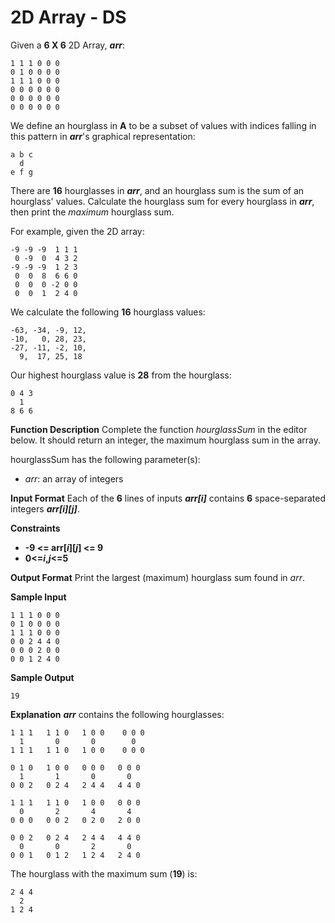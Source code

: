 # 2D Array - DS

Given a **6 X 6** 2D Array, **_arr_**:

```
1 1 1 0 0 0
0 1 0 0 0 0
1 1 1 0 0 0
0 0 0 0 0 0
0 0 0 0 0 0
0 0 0 0 0 0
```
We define an hourglass in **A** to be a subset of values with indices falling in this pattern in **_arr_**'s graphical
representation:

```
a b c
  d
e f g
```
There are **16** hourglasses in **_arr_**, and an hourglass sum is the sum of an hourglass' values. Calculate the
hourglass sum for every hourglass in **_arr_**, then print the _maximum_ hourglass sum.

For example, given the 2D array:

```
-9 -9 -9  1 1 1 
 0 -9  0  4 3 2
-9 -9 -9  1 2 3 
 0  0  8  6 6 0
 0  0  0 -2 0 0 
 0  0  1  2 4 0
```
We calculate the following **16** hourglass values:

```
-63, -34, -9, 12,
-10,   0, 28, 23,
-27, -11, -2, 10,
  9,  17, 25, 18
```

Our highest hourglass value is **28** from the hourglass:

```
0 4 3
  1
8 6 6
```

**Function Description**
Complete the function _hourglassSum_ in the editor below. It should return an integer, the maximum
hourglass sum in the array.

hourglassSum has the following parameter(s):

- _arr_: an array of integers

**Input Format**
Each of the **6** lines of inputs **_arr[i]_** contains **6** space-separated integers **_arr[i][j]_**.

**Constraints**
- **-9 <= arr[_i_][_j_] <= 9**
- **0<=_i_,_j_<=5**

**Output Format**
Print the largest (maximum) hourglass sum found in _arr_.

**Sample Input**

```
1 1 1 0 0 0
0 1 0 0 0 0
1 1 1 0 0 0
0 0 2 4 4 0
0 0 0 2 0 0
0 0 1 2 4 0
```
**Sample Output**

```
19
```

**Explanation**
**_arr_** contains the following hourglasses:
```
1 1 1   1 1 0   1 0 0    0 0 0 
  1       0       0        0
1 1 1   1 1 0   1 0 0    0 0 0

0 1 0   1 0 0   0 0 0   0 0 0 
  1       1       0       0
0 0 2   0 2 4   2 4 4   4 4 0

1 1 1   1 1 0   1 0 0   0 0 0 
  0       2       4       4
0 0 0   0 0 2   0 2 0   2 0 0

0 0 2   0 2 4   2 4 4   4 4 0 
  0       0       2       0
0 0 1   0 1 2   1 2 4   2 4 0
```

The hourglass with the maximum sum (**19**) is:

```
2 4 4 
  2
1 2 4
```

